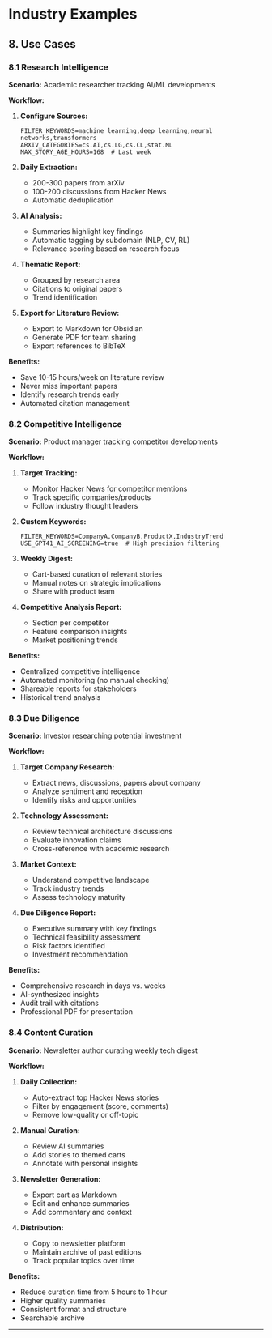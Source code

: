 # Industry Examples

## 8. Use Cases

### 8.1 Research Intelligence

**Scenario:** Academic researcher tracking AI/ML developments

**Workflow:**
1. **Configure Sources:**
   ```env
   FILTER_KEYWORDS=machine learning,deep learning,neural networks,transformers
   ARXIV_CATEGORIES=cs.AI,cs.LG,cs.CL,stat.ML
   MAX_STORY_AGE_HOURS=168  # Last week
   ```

2. **Daily Extraction:**
   - 200-300 papers from arXiv
   - 100-200 discussions from Hacker News
   - Automatic deduplication

3. **AI Analysis:**
   - Summaries highlight key findings
   - Automatic tagging by subdomain (NLP, CV, RL)
   - Relevance scoring based on research focus

4. **Thematic Report:**
   - Grouped by research area
   - Citations to original papers
   - Trend identification

5. **Export for Literature Review:**
   - Export to Markdown for Obsidian
   - Generate PDF for team sharing
   - Export references to BibTeX

**Benefits:**
- Save 10-15 hours/week on literature review
- Never miss important papers
- Identify research trends early
- Automated citation management

### 8.2 Competitive Intelligence

**Scenario:** Product manager tracking competitor developments

**Workflow:**
1. **Target Tracking:**
   - Monitor Hacker News for competitor mentions
   - Track specific companies/products
   - Follow industry thought leaders

2. **Custom Keywords:**
   ```env
   FILTER_KEYWORDS=CompanyA,CompanyB,ProductX,IndustryTrend
   USE_GPT41_AI_SCREENING=true  # High precision filtering
   ```

3. **Weekly Digest:**
   - Cart-based curation of relevant stories
   - Manual notes on strategic implications
   - Share with product team

4. **Competitive Analysis Report:**
   - Section per competitor
   - Feature comparison insights
   - Market positioning trends

**Benefits:**
- Centralized competitive intelligence
- Automated monitoring (no manual checking)
- Shareable reports for stakeholders
- Historical trend analysis

### 8.3 Due Diligence

**Scenario:** Investor researching potential investment

**Workflow:**
1. **Target Company Research:**
   - Extract news, discussions, papers about company
   - Analyze sentiment and reception
   - Identify risks and opportunities

2. **Technology Assessment:**
   - Review technical architecture discussions
   - Evaluate innovation claims
   - Cross-reference with academic research

3. **Market Context:**
   - Understand competitive landscape
   - Track industry trends
   - Assess technology maturity

4. **Due Diligence Report:**
   - Executive summary with key findings
   - Technical feasibility assessment
   - Risk factors identified
   - Investment recommendation

**Benefits:**
- Comprehensive research in days vs. weeks
- AI-synthesized insights
- Audit trail with citations
- Professional PDF for presentation

### 8.4 Content Curation

**Scenario:** Newsletter author curating weekly tech digest

**Workflow:**
1. **Daily Collection:**
   - Auto-extract top Hacker News stories
   - Filter by engagement (score, comments)
   - Remove low-quality or off-topic

2. **Manual Curation:**
   - Review AI summaries
   - Add stories to themed carts
   - Annotate with personal insights

3. **Newsletter Generation:**
   - Export cart as Markdown
   - Edit and enhance summaries
   - Add commentary and context

4. **Distribution:**
   - Copy to newsletter platform
   - Maintain archive of past editions
   - Track popular topics over time

**Benefits:**
- Reduce curation time from 5 hours to 1 hour
- Higher quality summaries
- Consistent format and structure
- Searchable archive

---
